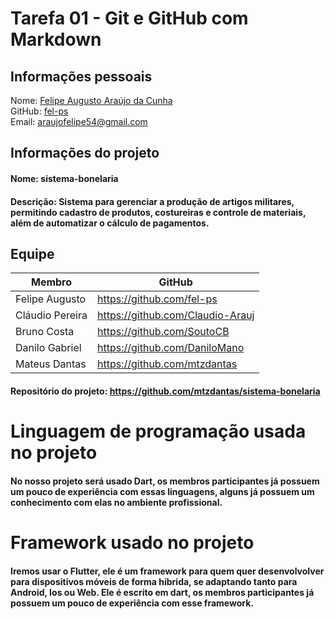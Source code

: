 # Tarefa 01 - Git e GitHub com Markdown

###

## Informações pessoais
Nome: [Felipe Augusto Araújo da Cunha](https://github.com/fel-ps) <br>
GitHub: [fel-ps](https://github.com/fel-ps)<br>
Email: araujofelipe54@gmail.com

## Informações do projeto

#### Nome: sistema-bonelaria
#### Descrição: Sistema para gerenciar a produção de artigos militares, permitindo cadastro de produtos, costureiras e controle de materiais, além de automatizar o cálculo de pagamentos.

## Equipe

Membro              | GitHub         |
------------------  | -------------  |
Felipe Augusto      |  https://github.com/fel-ps
Cláudio Pereira      |  https://github.com/Claudio-Arauj
Bruno Costa     |  https://github.com/SoutoCB
Danilo Gabriel    |  https://github.com/DaniloMano
Mateus Dantas       |  https://github.com/mtzdantas

#### Repositório do projeto: https://github.com/mtzdantas/sistema-bonelaria

# Linguagem de programação usada no projeto

#### No nosso projeto será usado Dart, os membros participantes já possuem um pouco de experiência com essas linguagens, alguns já possuem um conhecimento com elas no ambiente profissional.

# Framework usado no projeto

#### Iremos usar o Flutter, ele é um framework para quem quer desenvolvolver para dispositivos móveis de forma híbrida, se adaptando tanto para Android, Ios ou Web. Ele é escrito em dart, os membros participantes já possuem um pouco de experiência com esse framework.